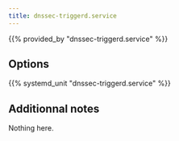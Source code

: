 ```yaml
---
title: dnssec-triggerd.service
---
```


{{% provided_by "dnssec-triggerd.service" %}}

## Options

{{% systemd_unit "dnssec-triggerd.service" %}}

## Additionnal notes

Nothing here.